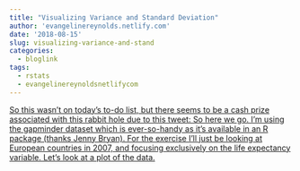 ```yaml
---
title: "Visualizing Variance and Standard Deviation"
author: 'evangelinereynolds.netlify.com'
date: '2018-08-15'
slug: visualizing-variance-and-stand
categories:
  - bloglink
tags:
  - rstats
  - evangelinereynoldsnetlifycom
---
```


[So this wasn’t on today’s to-do list, but there seems to be a cash prize associated with this rabbit hole due to this tweet: So here we go. I’m using the gapminder dataset which is ever-so-handy as it’s available in an R package (thanks Jenny Bryan). For the exercise I’ll just be looking at European countries in 2007, and focusing exclusively on the life expectancy variable. Let’s look at a plot of the data.<i class="fas fa-external-link-alt"></i>](https://evangelinereynolds.netlify.com/post/variance-and-sd-visualization/)

